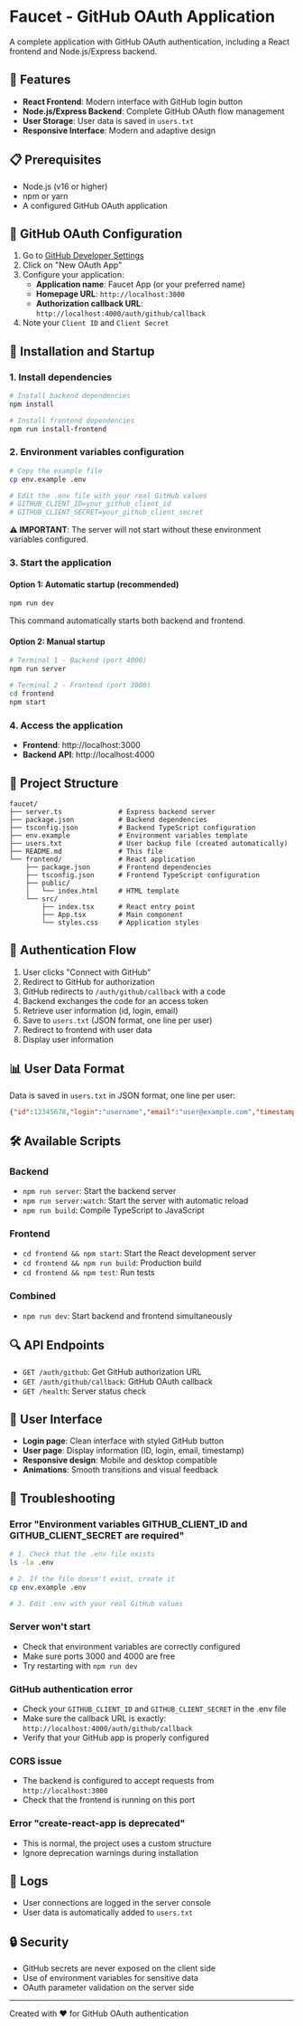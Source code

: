 # Faucet - GitHub OAuth Application

A complete application with GitHub OAuth authentication, including a React frontend and Node.js/Express backend.

## 🎯 Features

- **React Frontend**: Modern interface with GitHub login button
- **Node.js/Express Backend**: Complete GitHub OAuth flow management
- **User Storage**: User data is saved in `users.txt`
- **Responsive Interface**: Modern and adaptive design

## 📋 Prerequisites

- Node.js (v16 or higher)
- npm or yarn
- A configured GitHub OAuth application

## 🔧 GitHub OAuth Configuration

1. Go to [GitHub Developer Settings](https://github.com/settings/developers)
2. Click on "New OAuth App"
3. Configure your application:
   - **Application name**: Faucet App (or your preferred name)
   - **Homepage URL**: `http://localhost:3000`
   - **Authorization callback URL**: `http://localhost:4000/auth/github/callback`
4. Note your `Client ID` and `Client Secret`

## 🚀 Installation and Startup

### 1. Install dependencies

```bash
# Install backend dependencies
npm install

# Install frontend dependencies
npm run install-frontend
```

### 2. Environment variables configuration

```bash
# Copy the example file
cp env.example .env

# Edit the .env file with your real GitHub values
# GITHUB_CLIENT_ID=your_github_client_id
# GITHUB_CLIENT_SECRET=your_github_client_secret
```

**⚠️ IMPORTANT**: The server will not start without these environment variables configured.

### 3. Start the application

#### Option 1: Automatic startup (recommended)
```bash
npm run dev
```
This command automatically starts both backend and frontend.

#### Option 2: Manual startup
```bash
# Terminal 1 - Backend (port 4000)
npm run server

# Terminal 2 - Frontend (port 3000)  
cd frontend
npm start
```

### 4. Access the application

- **Frontend**: http://localhost:3000
- **Backend API**: http://localhost:4000

## 📁 Project Structure

```
faucet/
├── server.ts              # Express backend server
├── package.json           # Backend dependencies
├── tsconfig.json          # Backend TypeScript configuration
├── env.example            # Environment variables template
├── users.txt              # User backup file (created automatically)
├── README.md              # This file
└── frontend/              # React application
    ├── package.json       # Frontend dependencies
    ├── tsconfig.json      # Frontend TypeScript configuration
    ├── public/
    │   └── index.html     # HTML template
    └── src/
        ├── index.tsx      # React entry point
        ├── App.tsx        # Main component
        └── styles.css     # Application styles
```

## 🔄 Authentication Flow

1. User clicks "Connect with GitHub"
2. Redirect to GitHub for authorization
3. GitHub redirects to `/auth/github/callback` with a code
4. Backend exchanges the code for an access token
5. Retrieve user information (id, login, email)
6. Save to `users.txt` (JSON format, one line per user)
7. Redirect to frontend with user data
8. Display user information

## 📊 User Data Format

Data is saved in `users.txt` in JSON format, one line per user:

```json
{"id":12345678,"login":"username","email":"user@example.com","timestamp":"2025-09-23T10:30:00.000Z"}
```

## 🛠 Available Scripts

### Backend
- `npm run server`: Start the backend server
- `npm run server:watch`: Start the server with automatic reload
- `npm run build`: Compile TypeScript to JavaScript

### Frontend  
- `cd frontend && npm start`: Start the React development server
- `cd frontend && npm run build`: Production build
- `cd frontend && npm test`: Run tests

### Combined
- `npm run dev`: Start backend and frontend simultaneously

## 🔍 API Endpoints

- `GET /auth/github`: Get GitHub authorization URL
- `GET /auth/github/callback`: GitHub OAuth callback
- `GET /health`: Server status check

## 🎨 User Interface

- **Login page**: Clean interface with styled GitHub button
- **User page**: Display information (ID, login, email, timestamp)
- **Responsive design**: Mobile and desktop compatible
- **Animations**: Smooth transitions and visual feedback

## 🐛 Troubleshooting

### Error "Environment variables GITHUB_CLIENT_ID and GITHUB_CLIENT_SECRET are required"
```bash
# 1. Check that the .env file exists
ls -la .env

# 2. If the file doesn't exist, create it
cp env.example .env

# 3. Edit .env with your real GitHub values
```

### Server won't start
- Check that environment variables are correctly configured
- Make sure ports 3000 and 4000 are free
- Try restarting with `npm run dev`

### GitHub authentication error
- Check your `GITHUB_CLIENT_ID` and `GITHUB_CLIENT_SECRET` in the .env file
- Make sure the callback URL is exactly: `http://localhost:4000/auth/github/callback`
- Verify that your GitHub app is properly configured

### CORS issue
- The backend is configured to accept requests from `http://localhost:3000`
- Check that the frontend is running on this port

### Error "create-react-app is deprecated"
- This is normal, the project uses a custom structure
- Ignore deprecation warnings during installation

## 📝 Logs

- User connections are logged in the server console
- User data is automatically added to `users.txt`

## 🔒 Security

- GitHub secrets are never exposed on the client side
- Use of environment variables for sensitive data
- OAuth parameter validation on the server side

---

Created with ❤️ for GitHub OAuth authentication
